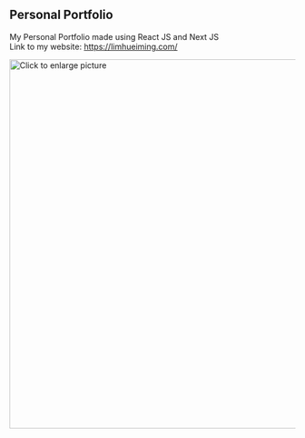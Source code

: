 ## Personal Portfolio

My Personal Portfolio made using React JS and Next JS
<br />
Link to my website: https://limhueiming.com/

<a href="https://drive.google.com/uc?export=view&id=1LyVL5d6zFKvKlXmHJIurvLNIz3nqIhwK"><img src="https://drive.google.com/uc?export=view&id=1LyVL5d6zFKvKlXmHJIurvLNIz3nqIhwK" style="width: 650px; max-width: 100%; height: auto" title="Click to enlarge picture" />
